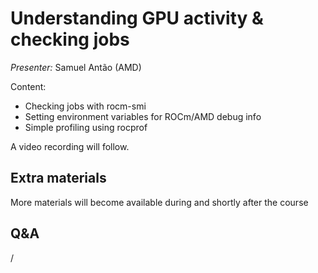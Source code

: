 # Understanding GPU activity & checking jobs

*Presenter:* Samuel Antão (AMD)

Content:

-   Checking jobs with rocm-smi
-   Setting environment variables for ROCm/AMD debug info
-   Simple profiling using rocprof


A video recording will follow.

<!--
<video src="https://462000265.lumidata.eu/ai-20250527/recordings/04_CheckingGPU.mp4" controls="controls"></video>
-->


## Extra materials

More materials will become available during and shortly after the course

<!--
-   [Presentation slides](https://462000265.lumidata.eu/ai-20250527/files/LUMI-ai-20250527-04-Understanding_GPU_activity.pdf)

-   [Hands-on exercises](E04_CheckingGPU.md)
-->


## Q&A

/
